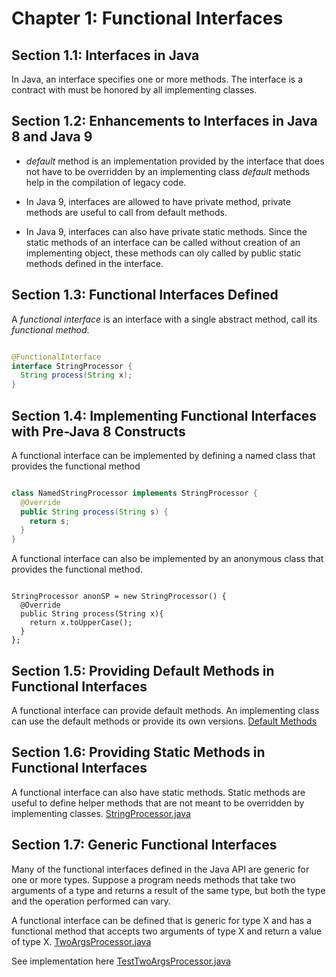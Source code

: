 # Chapter 1: Functional Interfaces

## Section 1.1: Interfaces in Java

In Java, an interface specifies one or more methods. The interface is a contract with must be honored by all implementing classes.

## Section 1.2: Enhancements to Interfaces in Java 8 and Java 9 
- _default_ method is an implementation provided by the interface
  that does not have to be overridden by an implementing class
  _default_ methods help in the compilation of legacy code.

- In Java 9, interfaces are allowed to have private method,
  private methods are useful to call from default methods.

- In Java 9, interfaces can also have private static methods.
  Since the static methods of an interface can be called without creation of
  an implementing object, these methods can oly called by public static methods defined in the interface.

## Section 1.3: Functional Interfaces Defined

A *functional interface* is an interface with a single abstract method, call its *functional method*.

```java

@FunctionalInterface
interface StringProcessor {
  String process(String x);
}

``` 

## Section 1.4: Implementing Functional Interfaces with Pre-Java 8 Constructs

A functional interface can be implemented by defining a named class that provides the functional method

```java

class NamedStringProcessor implements StringProcessor {
  @Override
  public String process(String s) {
    return s;
  }
}

```

A functional interface can also be implemented by an anonymous class that provides the functional method.

```

StringProcessor anonSP = new StringProcessor() {
  @Override
  public String process(String x){
    return x.toUpperCase();
  }
};

```

## Section 1.5: Providing Default Methods in Functional Interfaces

A functional interface can provide default methods. An implementing class can use the default methods or provide its own
versions. [Default Methods](../interfaces/five)

## Section 1.6: Providing Static Methods in Functional Interfaces

A functional interface can also have static methods. Static methods are useful to define helper methods that are not
meant to be overridden by implementing classes. [StringProcessor.java](../StringProcessor.java)

## Section 1.7: Generic Functional Interfaces

Many of the functional interfaces defined in the Java API are generic for one or more types. Suppose a program needs
methods that take two arguments of a type and returns a result of the same type, but both the type and the operation
performed can vary.

A functional interface can be defined that is generic for type X and has a functional method that accepts two arguments
of type X and return a value of type X. [TwoArgsProcessor.java](../interfaces/generic/TwoArgsProcessor.java)

See implementation here [TestTwoArgsProcessor.java](../interfaces/generic/TestTwoArgsProcessor.java)

